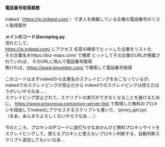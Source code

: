 <B>電話番号取得業務</B><br>
<br>
indeed（https://jp.indeed.com/ ）で求人を掲載している企業の電話番号のリスト取得案件
<br>
<br>
<B>メインのコードはscraping.py</B>
<br>
流れとして，<br>
https://jp.indeed.com/ にアクセス
任意の検索でヒットした企業をリスト化<br>
その企業名をhttps://biz-maps.com/ で検索
ヒットしてその企業のURLが掲載されていれば，
そのURLに飛んで電話番号取得<br>
無ければ，https://www.jpnumber.com/ で検索して電話番号取得<br>
<br>
このコードはまずindeedから企業名のスクレイピングをおこなっているが，
indeedでのスクレイピングが禁止だから
indeedでのスクレイピングは控えたほうがいいやろなあ．．．<br>
スクレイピング禁止されて，スクリプトの実行ができなくなることを避けるために，
https://www.proxynova.com/proxy-server-list/ で取得した無料のプロキシを経由してindeedにアクセスするスクリプトも書いた．(proxy_get.py)<br>
（まあ，あんまりよろしくないやろうなあ．．．）<br>
<br>
今のところ，プロキシのIPコードに直打ちせなあかんけど無料プロキシサイトをスクレイピングして，使えるプロキシと使えないプロキシ判断する，自動判断スクリプト追加してもいいなあ．．